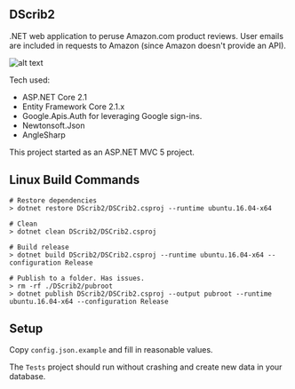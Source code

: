 
## DScrib2

.NET web application to peruse Amazon.com product reviews. User emails are included in requests to Amazon
(since Amazon doesn't provide an API).

![alt text](https://github.com/mikedll/dscrib2/raw/d58704960f6edcc10e49bac7be892055e9774c92/sample.png)

Tech used:

  - ASP.NET Core 2.1
  - Entity Framework Core 2.1.x
  - Google.Apis.Auth for leveraging Google sign-ins.
  - Newtonsoft.Json
  - AngleSharp

This project started as an ASP.NET MVC 5 project.

## Linux Build Commands

    # Restore dependencies
    > dotnet restore DScrib2/DSCrib2.csproj --runtime ubuntu.16.04-x64
    
    # Clean
    > dotnet clean DScrib2/DSCrib2.csproj
    
    # Build release    
    > dotnet build DScrib2/DSCrib2.csproj --runtime ubuntu.16.04-x64 --configuration Release
    
    # Publish to a folder. Has issues.
    > rm -rf ./DScrib2/pubroot
    > dotnet publish DScrib2/DSCrib2.csproj --output pubroot --runtime ubuntu.16.04-x64 --configuration Release

## Setup

Copy `config.json.example` and fill in reasonable values.

The `Tests` project should run without crashing and create new data in your database.
